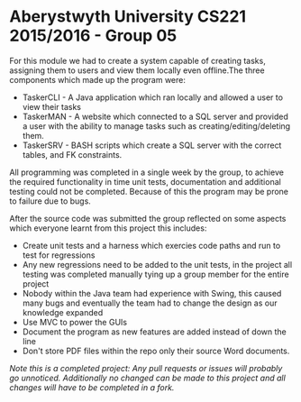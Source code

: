 # Aberystwyth University CS221 2015/2016 - Group 05 #

For this module we had to create a system capable of creating tasks, assigning them to users and view them locally even offline.The three components which made up the program were:

- TaskerCLI - A Java application which ran locally and allowed a user to view their tasks
- TaskerMAN - A website which connected to a SQL server and provided a user with the ability to manage tasks such as creating/editing/deleting them.
- TaskerSRV - BASH scripts which create a SQL server with the correct tables, and FK constraints. 

All programming was completed in a single week by the group, to achieve the required functionality in time unit tests, documentation and additional testing could not be completed. Because of this the program may be prone to failure due to bugs. 

After the source code was submitted the group reflected on some aspects which everyone learnt from this project this includes:

- Create unit tests and a harness which exercies code paths and run to test for regressions
- Any new regressions need to be added to the unit tests, in the project all testing was completed manually tying up a group member for the entire project
- Nobody within the Java team had experience with Swing, this caused many bugs and eventually the team had to change the design as our knowledge expanded
- Use MVC to power the GUIs 
- Document the program as new features are added instead of down the line
- Don't store PDF files within the repo only their source Word documents. 

*Note this is a completed project: Any pull requests or issues will probably go unnoticed. Additionally no changed can be made to this project and all changes will have to be completed in a fork.*